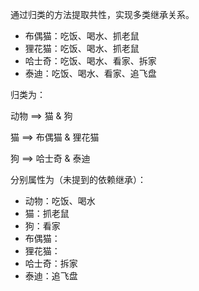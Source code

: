 通过归类的方法提取共性，实现多类继承关系。

- 布偶猫：吃饭、喝水、抓老鼠
- 狸花猫：吃饭、喝水、抓老鼠
- 哈士奇：吃饭、喝水、看家、拆家
- 泰迪：吃饭、喝水、看家、追飞盘

归类为：

动物 ==> 猫 & 狗

猫 ==> 布偶猫 & 狸花猫

狗 ==> 哈士奇 & 泰迪

分别属性为（未提到的依赖继承）：

- 动物：吃饭、喝水
- 猫：抓老鼠
- 狗：看家
- 布偶猫：
- 狸花猫：
- 哈士奇：拆家
- 泰迪：追飞盘